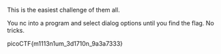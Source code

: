 This is the easiest challenge of them all.

You nc into a program and select dialog options until you find the flag. No tricks.

picoCTF{m1113n1um_3d1710n_9a3a7333}